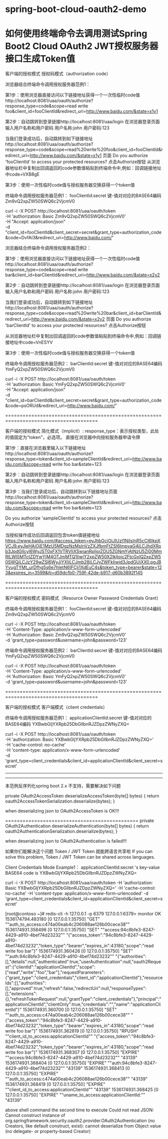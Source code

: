 # spring-boot-cloud-oauth2-demo


如何使用终端命令去调用测试Spring Boot2 Cloud OAuth2 JWT授权服务器接口生成Token值
============================================================================

客户端的授权模式
授权码模式（authorization code）

浏览器结合终端命令调用授权服务器范例1：

第1步：使用浏览器直接访问以下链接地址获得一个一次性临时code值
http://localhost:8081/uaa/oauth/authorize?response_type=code&scope=read write foo&client_id=fooClientId&redirect_uri=http://www.baidu.com/&state=x1y1

第2步：自动跳转到登录链接http://localhost:8081/uaa/login
在浏览器登录页面输入用户名称和用户密码
用户名称:john
用户密码:123

当我们登录成功后，自动跳转到如下链接地址
http://localhost:8081/uaa/oauth/authorize?response_type=code&scope=read%20write%20foo&client_id=fooClientId&redirect_uri=http://www.baidu.com/&state=x1y1
页面
Do you authorize 'fooClientId' to access your protected resources?
点击Authorize按钮
从浏览器地址栏中复制出回调返回的code参数值粘贴到终端命令中,例如：回调链接地址中code=VXB8gE

第3步：使用一次性临时code值与授权服务器交换获得一个token值

终端命令调用授权服务器范例1：
fooClientId:secret 键-值对对应的BASE64编码 Zm9vQ2xpZW50SWQ6c2VjcmV0

curl -i -X POST http://localhost:8081/uaa/oauth/token \
-H 'authorization: Basic Zm9vQ2xpZW50SWQ6c2VjcmV0' \
-H "Accept: application/json" \
-d "client_id=fooClientId&client_secret=secret&grant_type=authorization_code&code=DvfAi3&redirect_uri=http://www.baidu.com/"


浏览器结合终端命令调用授权服务器范例2：

第1步：使用浏览器直接访问以下链接地址获得一个一次性临时code值
http://localhost:8081/uaa/oauth/authorize?response_type=code&scope=read write bar&client_id=barClientId&redirect_uri=http://www.baidu.com/&state=x2y2

第2步：自动跳转到登录链接http://localhost:8081/uaa/login
在浏览器登录页面输入用户名称和用户密码
用户名称:john
用户密码:123

当我们登录成功后，自动跳转到如下链接地址
http://localhost:8081/uaa/oauth/authorize?response_type=code&scope=read%20write%20bar&client_id=barClientId&redirect_uri=http://www.baidu.com/&state=x2y2
页面
Do you authorize 'barClientId' to access your protected resources?
点击Authorize按钮

从浏览器地址栏中复制出回调返回的code参数值粘贴到终端命令中,例如：回调链接地址中code=VnESYV

第3步：使用一次性临时code值与授权服务器交换获得一个token值

终端命令调用授权服务器范例2：
barClientId:secret 键-值对对应的BASE64编码 YmFyQ2xpZW50SWQ6c2VjcmV0

curl -i -X POST http://localhost:8081/uaa/oauth/token \
-H 'authorization: Basic YmFyQ2xpZW50SWQ6c2VjcmV0' \
-H "Accept: application/json" \
-d "client_id=barClientId&client_secret=secret&grant_type=authorization_code&code=psORUd&redirect_uri=http://www.baidu.com/"


======================================================================================


客户端的授权模式
简化模式（implicit）:
response_type：表示授权类型，此处的值固定为"token"，必选项。
直接在浏览器中向授权服务器申请令牌

第1步：直接在浏览器里输入以下链接地址
http://localhost:8081/uaa/oauth/authorize?response_type=token&client_id=sampleClientId&redirect_uri=http://www.baidu.com/&scope=read write foo bar&state=123

第2步：自动跳转到登录链接http://localhost:8081/uaa/login
在浏览器登录页面输入用户名称和用户密码
用户名称:john
用户密码:123

第3步：当我们登录成功后，自动跳转到以下链接地址页面
http://localhost:8081/uaa/oauth/authorize?response_type=token&client_id=sampleClientId&redirect_uri=http://www.baidu.com/&scope=read write foo bar&state=123

Do you authorize 'sampleClientId' to access your protected resources?
点击Authorize按钮
 
当授权操作成功后回调返回包含token值链接地址
https://www.baidu.com/#access_token=eyJhbGciOiJIUzI1NiIsInR5cCI6IkpXVCJ9.eyJleHAiOjE1MzU5MDgzNzMsInVzZXJfbmFtZSI6ImpvaG4iLCJhdXRob3JpdGllcyI6WyJST0xFX1VTRVIiXSwianRpIjoiZDU5ZGNmYjAtNzU5Zi00MmRlLWI5MTctZDYwYjM4OTJmMTQ1IiwiY2xpZW50X2lkIjoic2FtcGxlQ2xpZW50SWQiLCJzY29wZSI6WyJiYXIiLCJmb28iLCJyZWFkIiwid3JpdGUiXX0.pgJBYvugTYMt_urDfhg5s6e7hletN6IFCji1XdEuC4s&token_type=bearer&state=123&expires_in=3599&jti=d59dcfb0-759f-42de-b917-d60b3892f145


======================================================================================


客户端的授权模式
密码模式（Resource Owner Password Credentials Grant）

终端命令调用授权服务器范例1：
fooClientId:secret 键-值对对应的BASE64编码 Zm9vQ2xpZW50SWQ6c2VjcmV0

curl -i -X POST http://localhost:8081/uaa/oauth/token \
-H 'Content-Type: application/x-www-form-urlencoded' \
-H 'Authorization: Basic Zm9vQ2xpZW50SWQ6c2VjcmV0' \
-d 'grant_type=password&username=john&password=123'


终端命令调用授权服务器范例2：
barClientId:secret 键-值对对应的BASE64编码 YmFyQ2xpZW50SWQ6c2VjcmV0

curl -i -X POST http://localhost:8081/uaa/oauth/token \
-H 'Content-Type: application/x-www-form-urlencoded' \
-H 'Authorization: Basic YmFyQ2xpZW50SWQ6c2VjcmV0' \
-d 'grant_type=password&username=john&password=123'


======================================================================================


客户端的授权模式
客户端模式（client credentials）

终端命令调用授权服务器范例1：
applicationClientId:secret 键-值对对应的BASE64编码 YXBwbGljYXRpb25DbGllbnRJZDpzZWNyZXQ=

curl -i -X POST http://localhost:8081/uaa/oauth/token \
-H 'authorization: Basic YXBwbGljYXRpb25DbGllbnRJZDpzZWNyZXQ=' \
-H 'cache-control: no-cache' \
-H 'content-type: application/x-www-form-urlencoded' \
-d 'grant_type=client_credentials&client_id=applicationClientId&client_secret=secret'




*********************************************************************************
**************************************************************************************


本范例反序列化spring boot 2.x 不支持，需要解决如下问题

private OAuth2AccessToken deserializeAccessToken(byte[] bytes) {
	return oauth2AccessTokenSerialization.deserialize(bytes);
}

when deserializing json to OAuth2AccessToken is OK!!!

==============================================
private OAuth2Authentication deserializeAuthentication(byte[] bytes) {
return oauth2AuthenticationSerialization.deserialize(bytes);
}

when deserializing json to OAuth2Authentication is failed!!!

如果你们能解决这个问题 Token / JWT Token 就能跨语言共享啦
If you can solve this problem, Token / JWT Token can be shared across languages.



Client Credentials Mode
Example1：
applicationClientId:secret 's key-value BASE64 code is YXBwbGljYXRpb25DbGllbnRJZDpzZWNyZXQ=

curl -i -X POST http://localhost:8081/uaa/oauth/token
-H 'authorization: Basic YXBwbGljYXRpb25DbGllbnRJZDpzZWNyZXQ='
-H 'cache-control: no-cache'
-H 'content-type: application/x-www-form-urlencoded'
-d 'grant_type=client_credentials&client_id=applicationClientId&client_secret=secret'

[root@contoso ~]# redis-cli -h 127.0.0.1 -p 6379
127.0.0.1:6379> monitor
OK
1536174794.483180 [0 127.0.0.1:35750] "GET" ""auth_to_access:c474a00eab4c206088ae126b00cece38""
1536174931.358496 [0 127.0.0.1:35750] "SET" ""access:94c8bfe3-8247-4429-a910-4bef74d23232"" "{"access_token":"94c8bfe3-8247-4429-a910-4bef74d23232","token_type":"bearer","expires_in":43180,"scope":"read write foo bar"}"
1536174931.360426 [0 127.0.0.1:35750] "SET" ""auth:94c8bfe3-8247-4429-a910-4bef74d23232"" "{"authorities":[],"details":null,"authenticated":true,"userAuthentication":null,"oauth2Request":{"clientId":"applicationClientId","scope":["read","write","foo","bar"],"requestParameters":{"grant_type":"client_credentials","client_id":"applicationClientId"},"resourceIds":[],"authorities":[],"approved":true,"refresh":false,"redirectUri":null,"responseTypes":[],"extensions":{},"refreshTokenRequest":null,"grantType":"client_credentials"},"principal":"applicationClientId","clientOnly":true,"credentials":"","name":"applicationClientId"}"
1536174931.360700 [0 127.0.0.1:35750] "SET" ""auth_to_access:c474a00eab4c206088ae126b00cece38"" "{"access_token":"94c8bfe3-8247-4429-a910-4bef74d23232","token_type":"bearer","expires_in":43180,"scope":"read write foo bar"}"
1536174931.362819 [0 127.0.0.1:35750] "RPUSH" ""client_id_to_access:applicationClientId"" "{"access_token":"94c8bfe3-8247-4429-a910-4bef74d23232","token_type":"bearer","expires_in":43180,"scope":"read write foo bar"}"
1536174931.368307 [0 127.0.0.1:35750] "EXPIRE" ""access:94c8bfe3-8247-4429-a910-4bef74d23232"" "43139"
1536174931.368404 [0 127.0.0.1:35750] "EXPIRE" ""auth:94c8bfe3-8247-4429-a910-4bef74d23232"" "43139"
1536174931.368413 [0 127.0.0.1:35750] "EXPIRE" ""auth_to_access:c474a00eab4c206088ae126b00cece38"" "43139"
1536174931.368419 [0 127.0.0.1:35750] "EXPIRE" ""client_id_to_access:applicationClientId"" "43139"
1536174931.368425 [0 127.0.0.1:35750] "EXPIRE" ""uname_to_access:applicationClientId:"" "43139"

above shell command the second time to execute
Could not read JSON: Cannot construct instance of org.springframework.security.oauth2.provider.OAuth2Authentication (no Creators, like default construct, exist): cannot deserialize from Object value (no delegate- or property-based Creator)
